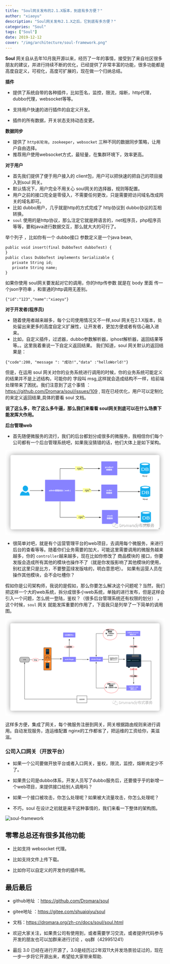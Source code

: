 ```yaml
---
title: "Soul网关发布的2.1.X版本，到底有多方便？"
author: "xiaoyu"
description: "​Soul网关发布2.1.X之后，它到底有多方便？"
categories: "Soul"
tags: ["Soul"]
date: 2019-12-12
cover: "/img/architecture/soul-framework.png"
---
```


**Soul** 网关自从去年10月我开源以来，经历了一年的事情，接受到了来自社区很多朋友的建议，并进行持续不断的优化，已经提供了非常丰富的功能，很多功能都是高度自定义，可视化，高度可扩展的，现在做一个归纳总结。

**插件**  
- 提供了系统自带的各种插件，比如签名，监控，限流，熔断，http代理，dubbo代理，websocket等等。

- 支持用户快速的进行插件的自定义开发。

- 插件的所有数据，开关状态支持动态变更。

**数据同步**
- 提供了 `http长轮询`，`zookeeper`，`websocket`  三种不同的数据同步策略，让用户自由选择。
- 推荐用户使用websocket方式，最轻量，在集群环境下，效率更高。

**对于用户**
- 首先我们提供了便于用户接入的 client包，用户可以把快速的把自己的项目接入到soul 网关。
- 默认情况下，用户完全不用关心 soul网关的选择器，规则等配置。
- 用户之前的接口完全是零侵入，不需要任何更改，只是需要把访问域名改成网关的域名即可。
- 比如 dubbo用户，几乎就是http的方式完成了 http协议到 dubbo协议的互相转换。
- `soul` 使用的是http协议，那么注定它就是跨语言的，net程序员，php程序员等等，要和java进行数据交互，那么就大大的可行了。

举个列子 ，比如你有一个 dubbo接口 参数定义是一个java bean,
```
public void insert(final DubboTest dubboTest) {
}
public class DubboTest implements Serializable {
   private String id;
   private String name;
}
```
如果你使用 soul网关要发起对它的调用，你的http传参数 就是在 body 里面 传一个json字符串 ，和普通的http调用无差别。
```
{"id":"123","name":"xiaoyu"}
```

**对于开发者(程序员)**  

- 随着使用者越来越多，每个公司使用情况又不一样,soul 网关在2.1.X版本，处处留出来更多的高度自定义扩展性，让开发者，更加方便或者有信心融入进来。
- 比如，自定义插件，过滤器，dubbo参数解析器，iphost解析器，返回结果等等。。这里我着重说一下自定义返回结果。
我们知道，soul 网关默认的返回结果是：

```
{"code":200, "message ": "成功!","data" :"helloWorld!"}
```

但是，在运用 soul 网关对你的业务系统进行调用的时候，你的业务系统可能定义的结果并不是上述结构，可能你的 字段叫  msg,这样就会造成结构不一样，给前端处理带来了困扰。我们注意到了这个事情 ：https://github.com/Dromara/soul/issues/109 , 现在已经优化，用户可以定制化的来定义返回结果,具体的要看 soul 文档。

**说了这么多，吹了这么多牛逼，那么我们来看看 soul网关到底可以在什么场景下能发挥大作用。**

**后台管理web**

- 首先随便微服务的流行，我们的后台都划分成很多的微服务，我相信你们每个公司都有一个后台管理系统吧，如果我没猜错的话，他们大体上是如下架构。

![soul-rpc](soul-rpc.png)

- 很简单对吧，就是有个运营管理平台的web项目，去调用每个微服务，来进行后台的查看等等。随着你们业务需要的加大，可能这里需要调用的微服务越来越多，你的 `controller`越来越多，现在比如你修改了 商品模块的 接口，你要发版会造成所有其他的模块也操作不了（就是你发版影响了其他模块的使用，别杠这里只是比方，不要整蓝绿发版啥的，明白意思吧）。
如果有运营人员在操作其他模块，会不会吐槽你？

假如你是公司架构师，我说的是假如，那么你要怎么解决这个问题呢？当然，我们把这样一个大的web系统，拆分成很多小web系统，单独的进行发布，但是这样会引入一个问题，怎么统一登陆，鉴权？（很多后台管理系统还有权限的划分） ，这个时候，`soul` 网关 就能发挥重要的作用了，下面我只是列举了一下简单的调用图。

![soul-admin](soul-admin.png)

这样多方便，集成了网关，每个微服务注册到网关，网关根据路由规则来进行调用。自动发现服务，连运维配置 nginx的工作都省了，把运维的工资给你，美滋滋。
### 公司入口网关（开放平台）  
- 如果一个公司要做开放平台或者入口网关，鉴权，限流，监控，熔断肯定少不了。

- 如果贵公司是dubbo体系，开发人员写了dubbo服务后，还要傻乎乎的新增一个web项目，来提供接口给别人调用吗？

- 如果一个接口被攻击，你怎么处理呢？如果被大流量攻击，你怎么处理呢？

- 不巧，soul 在设计之初就是来干这种事情的，我们来看一下整体的架构图。

![soul-framework](soul-framework.png)


## 零零总总还有很多其他功能
- 比如支持 websocket 代理。
- 比如支持文件上传下载。

- 比如你可以自定义的开发你的插件啊。

## 最后最后

- github地址 ：https://github.com/Dromara/soul

- gitee地址 ：https://gitee.com/shuaiqiyu/soul

- 文档：https://dromara.org/zh-cn/docs/soul/soul.html

- 欢迎大家关注，如果贵公司有使用到，或者需要学习交流，或者提供代码参与开发的朋友也可以加群来进行讨论 ，qq群（429951241）

- 最后 3.0 已经在进行开源了，3.0是经历过2年双11大并发场景验证过的，现在一步一步将它开源出来，希望给大家带来帮助.
